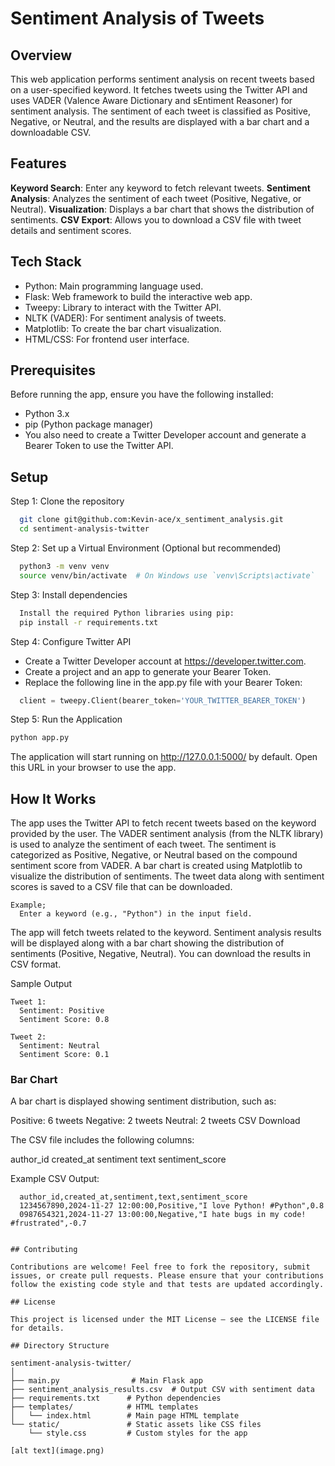 # Sentiment Analysis of Tweets

## Overview

This web application performs sentiment analysis on recent tweets based on a user-specified keyword. It fetches tweets using the Twitter API and uses VADER (Valence Aware Dictionary and sEntiment Reasoner) for sentiment analysis. The sentiment of each tweet is classified as Positive, Negative, or Neutral, and the results are displayed with a bar chart and a downloadable CSV.

## Features

**Keyword Search**: Enter any keyword to fetch relevant tweets.
**Sentiment Analysis**: Analyzes the sentiment of each tweet (Positive, Negative, or Neutral).
**Visualization**: Displays a bar chart that shows the distribution of sentiments.
**CSV Export**: Allows you to download a CSV file with tweet details and sentiment scores.

## Tech Stack

- Python: Main programming language used.
- Flask: Web framework to build the interactive web app.
- Tweepy: Library to interact with the Twitter API.
- NLTK (VADER): For sentiment analysis of tweets.
- Matplotlib: To create the bar chart visualization.
- HTML/CSS: For frontend user interface.

## Prerequisites

Before running the app, ensure you have the following installed:

- Python 3.x
- pip (Python package manager)
- You also need to create a Twitter Developer account and generate a Bearer Token to use the Twitter API.

## Setup

Step 1: Clone the repository
```bash
  git clone git@github.com:Kevin-ace/x_sentiment_analysis.git
  cd sentiment-analysis-twitter
```

Step 2: Set up a Virtual Environment (Optional but recommended)
```bash
  python3 -m venv venv
  source venv/bin/activate  # On Windows use `venv\Scripts\activate`
```

Step 3: Install dependencies
```bash
  Install the required Python libraries using pip:
  pip install -r requirements.txt
```

Step 4: Configure Twitter API
- Create a Twitter Developer account at https://developer.twitter.com.
- Create a project and an app to generate your Bearer Token.
- Replace the following line in the app.py file with your Bearer Token:
```python
  client = tweepy.Client(bearer_token='YOUR_TWITTER_BEARER_TOKEN')
```
Step 5: Run the Application
```bash
python app.py
```
The application will start running on http://127.0.0.1:5000/ by default. Open this URL in your browser to use the app.

## How It Works

  The app uses the Twitter API to fetch recent tweets based on the keyword provided by the user.
  The VADER sentiment analysis (from the NLTK library) is used to analyze the sentiment of each tweet.
  The sentiment is categorized as Positive, Negative, or Neutral based on the compound sentiment score from VADER.
  A bar chart is created using Matplotlib to visualize the distribution of sentiments.
  The tweet data along with sentiment scores is saved to a CSV file that can be downloaded.

    Example;
      Enter a keyword (e.g., "Python") in the input field.

  The app will fetch tweets related to the keyword.
  Sentiment analysis results will be displayed along with a bar chart showing the distribution of sentiments (Positive, Negative, Neutral).
  You can download the results in CSV format.

  Sample Output
  ```
  Tweet 1:
    Sentiment: Positive
    Sentiment Score: 0.8
  ```
  ```
  Tweet 2:
    Sentiment: Neutral
    Sentiment Score: 0.1
  ```

### Bar Chart
A bar chart is displayed showing sentiment distribution, such as:

Positive: 6 tweets
Negative: 2 tweets
Neutral: 2 tweets
CSV Download

The CSV file includes the following columns:

author_id
created_at
sentiment
text
sentiment_score

Example CSV Output:
```
  author_id,created_at,sentiment,text,sentiment_score
  1234567890,2024-11-27 12:00:00,Positive,"I love Python! #Python",0.8
  0987654321,2024-11-27 13:00:00,Negative,"I hate bugs in my code! #frustrated",-0.7
  ```
```

## Contributing

Contributions are welcome! Feel free to fork the repository, submit issues, or create pull requests. Please ensure that your contributions follow the existing code style and that tests are updated accordingly.

## License

This project is licensed under the MIT License – see the LICENSE file for details.

## Directory Structure

sentiment-analysis-twitter/
│
├── main.py                # Main Flask app
├── sentiment_analysis_results.csv  # Output CSV with sentiment data
├── requirements.txt      # Python dependencies
├── templates/            # HTML templates
│   └── index.html        # Main page HTML template
└── static/               # Static assets like CSS files
    └── style.css         # Custom styles for the app

[alt text](image.png)